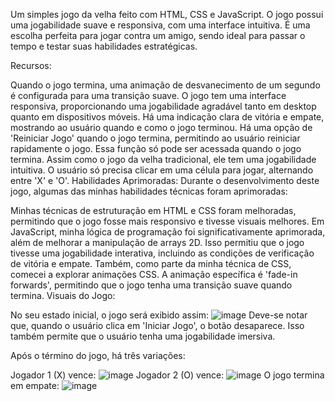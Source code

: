 Um simples jogo da velha feito com HTML, CSS e JavaScript. O jogo possui uma jogabilidade suave e responsiva, com uma interface intuitiva. É uma escolha perfeita para jogar contra um amigo, sendo ideal para passar o tempo e testar suas habilidades estratégicas.

Recursos:

Quando o jogo termina, uma animação de desvanecimento de um segundo é configurada para uma transição suave.
O jogo tem uma interface responsiva, proporcionando uma jogabilidade agradável tanto em desktop quanto em dispositivos móveis.
Há uma indicação clara de vitória e empate, mostrando ao usuário quando e como o jogo terminou.
Há uma opção de 'Reiniciar Jogo' quando o jogo termina, permitindo ao usuário reiniciar rapidamente o jogo. Essa função só pode ser acessada quando o jogo termina.
Assim como o jogo da velha tradicional, ele tem uma jogabilidade intuitiva. O usuário só precisa clicar em uma célula para jogar, alternando entre 'X' e 'O'.
Habilidades Aprimoradas: Durante o desenvolvimento deste jogo, algumas das minhas habilidades técnicas foram aprimoradas:

Minhas técnicas de estruturação em HTML e CSS foram melhoradas, permitindo que o jogo fosse mais responsivo e tivesse visuais melhores.
Em JavaScript, minha lógica de programação foi significativamente aprimorada, além de melhorar a manipulação de arrays 2D. Isso permitiu que o jogo tivesse uma jogabilidade interativa, incluindo as condições de verificação de vitória e empate.
Também, como parte da minha técnica de CSS, comecei a explorar animações CSS. A animação específica é 'fade-in forwards', permitindo que o jogo tenha uma transição suave quando termina.
Visuais do Jogo:

No seu estado inicial, o jogo será exibido assim:
![image](https://github.com/RaulSMuniz/hashmuniz/assets/136410938/6e6b8f91-f2ff-4781-9547-2977a101ebce)
Deve-se notar que, quando o usuário clica em 'Iniciar Jogo', o botão desaparece. Isso também permite que o usuário tenha uma jogabilidade imersiva.

Após o término do jogo, há três variações:

Jogador 1 (X) vence:
![image](https://github.com/RaulSMuniz/hashmuniz/assets/136410938/99b5745d-16ee-4e85-ac3d-329edf11fd09)
Jogador 2 (O) vence:
![image](https://github.com/RaulSMuniz/hashmuniz/assets/136410938/5e950bfd-ac27-4c62-9404-412a10cc1827)
O jogo termina em empate:
![image](https://github.com/RaulSMuniz/hashmuniz/assets/136410938/694bfd23-f8c3-4d90-a687-771a3945045e)
